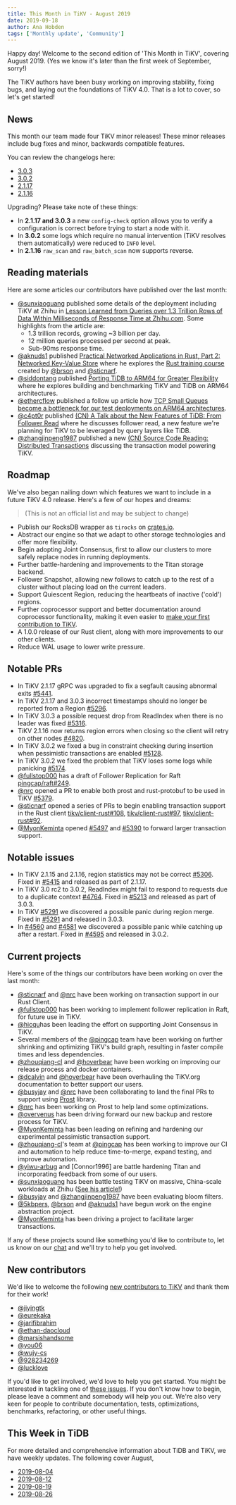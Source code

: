 ```yaml
---
title: This Month in TiKV - August 2019
date: 2019-09-18
author: Ana Hobden
tags: ['Monthly update', 'Community']
---
```


Happy day! Welcome to the second edition of 'This Month in TiKV', covering August 2019. (Yes we know it's later than the first week of September, sorry!)

The TiKV authors have been busy working on improving stability, fixing bugs, and laying out the foundations of TiKV 4.0. That is a lot to cover, so let's get started!

## News

This month our team made four TiKV minor releases! These minor releases include bug fixes and minor, backwards compatible features.

You can review the changelogs here:

* [3.0.3](https://github.com/tikv/tikv/releases/tag/v3.0.3)
* [3.0.2](https://github.com/tikv/tikv/releases/tag/v3.0.2)
* [2.1.17](https://github.com/tikv/tikv/releases/tag/v2.1.17)
* [2.1.16](https://github.com/tikv/tikv/releases/tag/v2.1.16)

Upgrading? Please take note of these things:

* In **2.1.17 and 3.0.3** a new `config-check` option allows you to verify a configuration is correct before trying to start a node with it.
* In **3.0.2** some logs which require no manual intervention (TiKV resolves them automatically) were reduced to `INFO` level.
* In **2.1.16** `raw_scan` and `raw_batch_scan` now supports reverse.

## Reading materials

Here are some articles our contributors have published over the last month:

* [@sunxiaoguang] published some details of the deployment including TiKV at Zhihu in [Lesson Learned from Queries over 1.3 Trillion Rows of Data Within Milliseconds of Response Time at Zhihu.com](https://pingcap.com/success-stories/lesson-learned-from-queries-over-1.3-trillion-rows-of-data-within-milliseconds-of-response-time-at-zhihu/). Some highlights from the article are:
    - 1.3 trillion records, growing ~3 billion per day.
    - 12 million queries processed per second at peak.
    - Sub-90ms response time.
* [@aknuds1] published [Practical Networked Applications in Rust, Part 2: Networked Key-Value Store](https://arveknudsen.com/posts/practical-networked-applications-in-rust/module-2/) where he explores the [Rust training course](https://github.com/pingcap/talent-plan/tree/master/rust) created by [@brson] and [@sticnarf].
* [@siddontang] published [Porting TiDB to ARM64 for Greater Flexibility](https://pingcap.com/blog/porting-tidb-to-arm64-for-greater-flexibility/) where he explores building and benchmarking TiKV and TiDB on ARM64 architectures.
* [@ethercflow] published a follow up article how [TCP Small Queues become a bottleneck for our test deployments on ARM64 architectures](https://pingcap.com/blog/how-tsq-becomes-a-performance-bottleneck-for-tikv-in-aws-arm-environment/).
* [@c4pt0r] published [(CN) A Talk about the New Features of TiDB: From Follower Read](https://pingcap.com/blog-cn/follower-read-the-new-features-of-tidb/) where he discusses follower read, a new feature we're planning for TiKV to be leveraged by query layers like TiDB.
* [@zhangjinpeng1987] published a new [(CN) Source Code Reading: Distributed Transactions](https://pingcap.com/blog-cn/tikv-source-code-reading-12/) discussing the transaction model powering TiKV.

## Roadmap

We've also began nailing down which features we want to include in a future TiKV 4.0 release. Here's a few of our hopes and dreams:

> (This is not an official list and may be subject to change)

* Publish our RocksDB wrapper as `tirocks` on [crates.io](https://crates.io/crates/tirocks/).
* Abstract our engine so that we adapt to other storage technologies and offer more flexibility.
* Begin adopting Joint Consensus, first to allow our clusters to more safely replace nodes in running deployments.
* Further battle-hardening and improvements to the Titan storage backend.
* Follower Snapshot, allowing new follows to catch up to the rest of a cluster without placing load on the current leaders.
* Support Quiescent Region, reducing the heartbeats of inactive ('cold') regions.
* Further coprocessor support and better documentation around coprocessor functionality, making it even easier to [make your first contribution to TiKV](https://pingcap.com/blog/adding-built-in-functions-to-tikv/).
* A 1.0.0 release of our Rust client, along with more improvements to our other clients.
* Reduce WAL usage to lower write pressure.

## Notable PRs

* In TiKV 2.1.17 gRPC was upgraded to fix a segfault causing abnormal exits [#5441](https://github.com/tikv/tikv/pull/5441).
* In TiKV 2.1.17 and 3.0.3 incorrect timestamps should no longer be reported from a Region [#5296](https://github.com/tikv/tikv/pull/5296).
* In TiKV 3.0.3 a possible request drop from ReadIndex when there is no leader was fixed [#5316](https://github.com/tikv/tikv/pull/5316).
* TiKV 2.1.16 now returns region errors when closing so the client will retry on other nodes [#4820](https://github.com/tikv/tikv/pull/4820).
* In TiKV 3.0.2 we fixed a bug in constraint checking during insertion when pessimistic transactions are enabled [#5128](https://.github.com/tikv/tikv/pull/5128).
* In TiKV 3.0.2 we fixed the problem that TiKV loses some logs while panicking [#5174](https://github.com/tikv/tikv/pull/5174).
* [@fullstop000] has a draft of Follower Replication for Raft [pingcap/raft#249](https://github.com/pingcap/raft-rs/issues/136).
* [@nrc] opened a PR to enable both prost and rust-protobuf to be used in TiKV [#5379](https://github.com/tikv/tikv/pull/5379).
* [@sticnarf] opened a series of PRs to begin enabling transaction support in the Rust client [tikv/client-rust#108](https://github.com/tikv/client-rust/pull/108), [tikv/client-rust#97](https://github.com/tikv/client-rust/pull/97), [tikv/client-rust#92](https://github.com/tikv/client-rust/pull/92).
* [@MyonKeminta] opened [#5497](https://github.com/tikv/tikv/pull/5407) and [#5390](https://github.com/tikv/tikv/pull/5390) to forward larger transaction support.

## Notable issues

* In TiKV 2.1.15 and 2.1.16, region statistics may not be correct [#5306](https://github.com/tikv/tikv/issues/5306). Fixed in [#5415](https://github.com/tikv/tikv/pull/5415) and released as part of 2.1.17.
* In TiKV 3.0 rc2 to 3.0.2, ReadIndex might fail to respond to requests due to a duplicate context [#4764](https://github.com/tikv/tikv/issues/4764). Fixed in [#5213](https://github.com/tikv/tikv/pull/5213) and released as part of 3.0.3.
* In TiKV [#5291](https://github.com/tikv/tikv/pull/5291) we discovered a possible panic during region merge. Fixed in [#5291](https://github.com/tikv/tikv/pull/5291) and released in 3.0.3.
* In [#4560](https://github.com/tikv/tikv/issues/4560) and [#4581](https://github.com/tikv/tikv/issues/4581) we discovered a possible panic while catching up after a restart. Fixed in [#4595](https://github.com/tikv/tikv/pull/4595) and released in 3.0.2.

## Current projects

Here's some of the things our contributors have been working on over the last month:

* [@sticnarf] and [@nrc] have been working on transaction support in our Rust Client.
* [@fullstop000] has been working to implement follower replication in Raft, for future use in TiKV.
* [@hicqu]has been leading the effort on supporting Joint Consensus in TiKV.
* Several members of the [@pingcap] team have been working on further shrinking and optimizing TiKV's build graph, resulting in faster compile times and less dependencies.
* [@zhouqiang-cl] and [@hoverbear] have been working on improving our release process and docker containers.
* [@dcalvin] and [@hoverbear] have been overhauling the TiKV.org documentation to better support our users.
* [@busyjay] and [@nrc] have been collaborating to land the final PRs to support using [Prost](https://github.com/danburkert/prost) library.
* [@nrc] has been working on Prost to help land some optimizations.
* [@overvenus] has been driving forward our new backup and restore process for TiKV.
* [@MyonKeminta] has been leading on refining and hardening our experimental pessimistic transaction support.
* [@zhouqiang-cl]'s team at [@pingcap] has been working to improve our CI and automation to help reduce time-to-merge, expand testing, and improve automation.
* [@yiwu-arbug] and [Connor1996] are battle hardening Titan and incorporating feedback from some of our users.
* [@sunxiaoguang] has been battle testing TiKV on massive, China-scale workloads at Zhihu ([See his article!](https://pingcap.com/success-stories/lesson-learned-from-queries-over-1.3-trillion-rows-of-data-within-milliseconds-of-response-time-at-zhihu/))
* [@busyjay] and [@zhangjinpeng1987] have been evaluating bloom filters.
* [@5kbpers], [@brson] and [@aknuds1] have begun work on the engine abstraction project.
* [@MyonKeminta] has been driving a project to facilitate larger transactions.

If any of these projects sound like something you'd like to contribute to, let us know on our [chat](https://tikv.org/chat) and we'll try to help you get involved.

## New contributors

We'd like to welcome the following [new contributors to TiKV](https://tikv.devstats.cncf.io/d/52/new-contributors-table?orgId=1&from=1564642800000&to=1567321140000) and thank them for their work!

* [@jiyingtk]
* [@eurekaka]
* [@jarifibrahim]
* [@ethan-daocloud]
* [@marsishandsome]
* [@you06]
* [@wujy-cs]
* [@928234269]
* [@lucklove]

If you'd like to get involved, we'd love to help you get started. You might be interested in tackling one of [these issues](https://github.com/tikv/tikv/issues?q=is%3Aopen+is%3Aissue+label%3A%22D%3A+Easy%22+label%3A%22S%3A+HelpWanted%22). If you don't know how to begin, please leave a comment and somebody will help you out. We're also very keen for people to contribute documentation, tests, optimizations, benchmarks, refactoring, or other useful things.

## This Week in TiDB

For more detailed and comprehensive information about TiDB and TiKV, we have weekly updates. The following cover August,

* [2019-08-04](https://pingcap.com/weekly/2019-08-05-tidb-weekly/)
* [2019-08-12](https://pingcap.com/weekly/2019-08-12-tidb-weekly/)
* [2019-08-19](https://pingcap.com/weekly/2019-08-19-tidb-weekly/)
* [2019-08-26](https://pingcap.com/weekly/2019-08-26-tidb-weekly/)

[@sunxiaoguang]: https://github.com/sunxiaoguang
[@hoverbear]: https://github.com/hoverbear/
[@sticnarf]: https://github.com/sticnarf/
[@akunds1]: https://github.com/aknuds1
[@nrc]: https://github.com/nrc/
[@fullstop000]: https://github.com/Fullstop000
[@hicqu]: https://github.com/hicqu
[@pingcap]: https://github.com/pingcap/
[@zhouqiang-cl]: https://github.com/zhouqiang-cl
[@hoverbear]: https://github.com/hoverbear/
[@dcalvin]: https://github.com/dcalvin/
[@busyjay]: https://github.com/busyjay/
[@jiyingtk]: https://github.com/jiyingtk/
[@eurekaka]: https://github.com/eurekaka/
[@jarifibrahim]: https://github.com/jarifibrahim
[@ethan-daocloud]: https://github.com/ethan-daocloud
[@marsishandsome]: https://github.com/marsishandsome
[@you06]: https://github.com/you06
[@wujy-cs]: https://github.com/wujy-cs
[@928234269]: https://github.com/928234269
[@lucklove]: https://github.com/lucklove
[@siddontang]: https://github.com/siddontang
[@c4pt0r]: https://github.com/c4pt0r
[@ethercflow]: https://github.com/ethercflow
[@zhangjinpeng1987]: https://github.com/zhangjinpeng1987
[@overvenus]: https://github.com/overvenus
[@MyonKeminta]: https://github.com/MyonKeminta
[@yiwu-arbug]: https://github.com/yiwu-arbug
[@connor1996]: https://github.com/connor1996
[@brson]: https://github.com/brson
[@aknuds1]: https://github.com/aknuds1
[@5kbpers]: https://github.com/5kbpers
[@youjiali1995]: https://github.com/youjiali1995